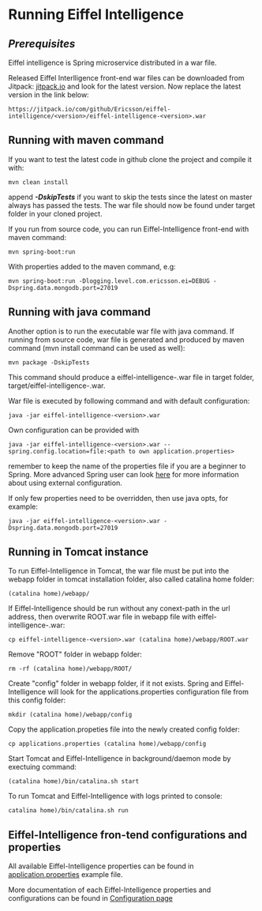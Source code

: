 # Running Eiffel Intelligence

## _Prerequisites_

Eiffel intelligence is Spring microservice distributed in a war file.

Released Eiffel Interlligence front-end war files can be downloaded from Jitpack:
[jitpack.io](https://jitpack.io/#Ericsson/eiffel-intelligence) and look for the
latest version. Now replace the latest version in the link below:

    https://jitpack.io/com/github/Ericsson/eiffel-intelligence/<version>/eiffel-intelligence-<version>.war

## Running with maven command

If you want to test the latest code in github clone the project and compile it
with:

    mvn clean install

append **_-DskipTests_** if you want to skip the tests since the latest on
master always has passed the tests. The war file should now be found under
target folder in your cloned project.

If you run from source code, you can run Eiffel-Intelligence front-end with maven command:

    mvn spring-boot:run

With properties added to the maven command, e.g:
    
    mvn spring-boot:run -Dlogging.level.com.ericsson.ei=DEBUG -Dspring.data.mongodb.port=27019

 ## Running with java command 

Another option is to run the executable war file with java command.
If running from source code, war file is generated and produced by maven command (mvn install command can be used as well):

    mvn package -DskipTests

 This command should produce a eiffel-intelligence-<version>.war file in target folder, target/eiffel-intelligence-<version>.war. 

War file is executed by following command and with default configuration: 

    java -jar eiffel-intelligence-<version>.war

Own configuration can be provided with

    java -jar eiffel-intelligence-<version>.war --spring.config.location=file:<path to own application.properties>

remember to keep the name of the properties file if you are a beginner to
Spring. More advanced Spring user can look [here](https://docs.spring.io/spring-boot/docs/current/reference/html/boot-features-external-config.html)
for more information about using external configuration.

If only few properties need to be overridden, then use java opts, for example:

    java -jar eiffel-intelligence-<version>.war -Dspring.data.mongodb.port=27019

## Running in Tomcat instance

To run Eiffel-Intelligence in Tomcat, the war file must be put into the webapp folder in tomcat installation folder, also called catalina home folder:

    (catalina home)/webapp/

If Eiffel-Intelligence should be run without any conext-path in the url address, then overwrite ROOT.war file in webapp file with eiffel-intelligence-<version>.war:

    cp eiffel-intelligence-<version>.war (catalina home)/webapp/ROOT.war

Remove "ROOT" folder in webapp folder:

    rm -rf (catalina home)/webapp/ROOT/

Create "config" folder in webapp folder, if it not exists. Spring and Eiffel-Intelligence will look for the applications.properties configuration file from this config folder:

    mkdir (catalina home)/webapp/config

Copy the application.propeties file into the newly created config folder:
    
    cp applications.properties (catalina home)/webapp/config

Start Tomcat and Eiffel-Intelligence in background/daemon mode by exectuing command:

    (catalina home)/bin/catalina.sh start

To run Tomcat and Eiffel-Intelligence with logs printed to console:
    
    catalina home)/bin/catalina.sh run

## Eiffel-Intelligence fron-tend configurations and properties

All available Eiffel-Intelligence properties can be found in [application.properties](https://github.com/Ericsson/eiffel-intelligence/blob/master/src/main/resources/application.properties) example file.

More documentation of each Eiffel-Intelligence properties and configurations can be found in [Configuration page](./configuration.md)

